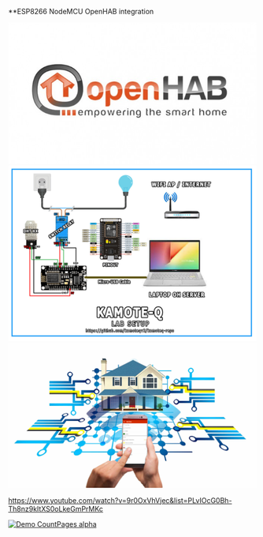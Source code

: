 
**ESP8266 NodeMCU OpenHAB integration

![alt text](https://github.com/kamoteqv2/kamoteq-repo/blob/main/ohlogo.jpg?raw=true)
![alt text](https://github.com/kamoteqv2/kamoteq-repo/blob/main/lab-setup.jpg?raw=true)
![alt text](https://github.com/kamoteqv2/kamoteq-repo/blob/main/main.jpg?raw=true)
 
 https://www.youtube.com/watch?v=9r0OxVhVjec&list=PLvIOcG0Bh-Th8nz9kItXS0oLkeGmPrMKc


[![Demo CountPages alpha](https://share.gifyoutube.com/KzB6Gb.gif)](https://www.youtube.com/watch?v=9r0OxVhVjec&list=PLvIOcG0Bh-Th8nz9kItXS0oLkeGmPrMKc)
